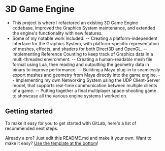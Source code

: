 # 3D Game Engine

- This project is where I refactored an existing 3D Game Engine codebase, improved the Graphics System maintenance, and extended the engine's functionality with new features.
- Some of my notable work included:
-- Creating a platform-independent interface for the Graphics System, with platform-specific representation of meshes, effects, and shaders for both Direct3D and OpenGL.
-- Implementing Reference Counting to keep track of Graphics data in a multi-threaded environment.
-- Creating a human-readable mesh file format using Lua, then reading and outputting the geometry data in binary to improve performance.
-- Building a Maya plug-in to seamlessly export meshes and geometry from Maya directly into the game engine.
-- Implementing my own Networking System using the UDP Client-Server model, that supports real-time communication between multiple clients of a game.
-- Putting together a final multiplayer space-shooting game to showcase all the various engine systems I worked on.

## Getting started

To make it easy for you to get started with GitLab, here's a list of recommended next steps.

Already a pro? Just edit this README.md and make it your own. Want to make it easy? [Use the template at the bottom](#editing-this-readme)!
